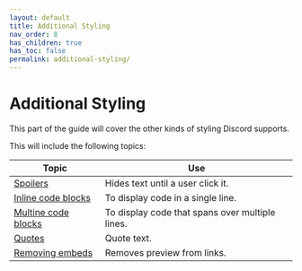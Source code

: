 ```yaml
---
layout: default
title: Additional Styling
nav_order: 8
has_children: true
has_toc: false
permalink: additional-styling/
---
```


# Additional Styling

This part of the guide will cover the other kinds of styling Discord supports. 

This will include the following topics:

| Topic | Use |
|-|-|
| [Spoilers](/discord/spoilers) | Hides text until a user click it. |
| [Inline code blocks](/discord/inline-code) | To display code in a single line. |
| [Multine code blocks](/discord/multiline-code) | To display code that spans over multiple lines. |
| [Quotes](/discord/quotes) | Quote text. |
| [Removing embeds](/discord/remove-embeds) | Removes preview from links. |